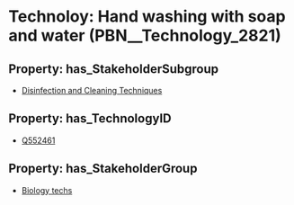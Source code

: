 # Technoloy: __Hand washing with soap and water__ (PBN__Technology_2821)

## Property: has_StakeholderSubgroup

* [Disinfection and Cleaning Techniques](PBN__TechSubgroup_15)

## Property: has_TechnologyID

* [Q552461](Q552461)

## Property: has_StakeholderGroup

* [Biology techs](PBN__TechGroup_15)

